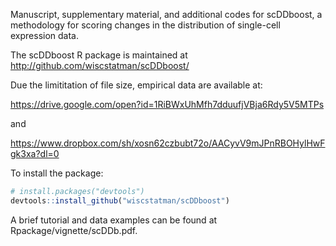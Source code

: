 
Manuscript, supplementary material, and additional codes for scDDboost,
a methodology for scoring changes in the distribution of single-cell expression data.

The scDDboost R package is maintained at http://github.com/wiscstatman/scDDboost/

Due the limititation of file size, empirical data are available at:

https://drive.google.com/open?id=1RiBWxUhMfh7dduufjVBja6Rdy5V5MTPs

and 

https://www.dropbox.com/sh/xosn62czbubt72o/AACyvV9mJPnRBOHylHwFgk3xa?dl=0



To install the package:
```R
# install.packages("devtools")
devtools::install_github("wiscstatman/scDDboost")
```
A brief tutorial and data examples can be found at Rpackage/vignette/scDDb.pdf. 
